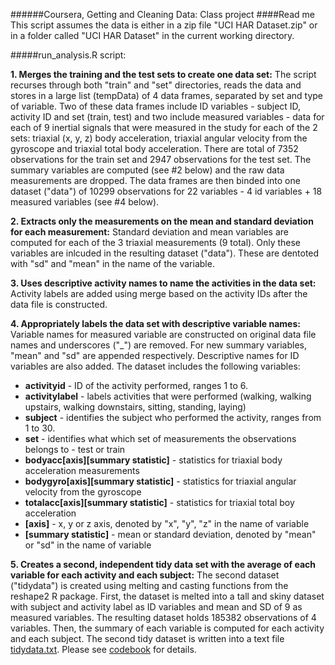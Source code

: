 ######Coursera, Getting and Cleaning Data: Class project
####Read me
This script assumes the data is either in a zip file "UCI HAR Dataset.zip" or in a folder called "UCI HAR Dataset" in the current working directory.

#####run_analysis.R script:

**1. Merges the training and the test sets to create one data set:**
The script recurses through both "train" and "set" directories, reads the data and stores in a large list (tempData) of 4 data frames, separated by set and type of variable. Two of these data frames include ID variables - subject ID, activity ID and set (train, test) and two include measured variables - data for each of 9 inertial signals that were measured in the study for each of the 2 sets: triaxial (x, y, z) body acceleration, triaxial angular velocity from the gyroscope and triaxial total body acceleration. There are total of 7352 observations for the train set and 2947 observations for the test set.
The summary variables are computed (see #2 below) and the raw data measurements are dropped.
The data frames are then binded into one dataset ("data") of 10299 observations for 22 variables -  4 id variables + 18 measured variables (see #4 below).

**2. Extracts only the measurements on the mean and standard deviation for each measurement:** 
Standard deviation and mean variables are computed for each of the 3 triaxial measurements (9 total). Only these variables are inlcuded in the resulting dataset ("data"). These are dentoted with "sd" and "mean" in the name of the variable.

**3. Uses descriptive activity names to name the activities in the data set:**
Activity labels are added using merge based on the activity IDs after the data file is constructed.

**4. Appropriately labels the data set with descriptive variable names:** 
Variable names for measured variable are constructed on original data file names and underscores ("_") are removed. For new summary variables, "mean" and "sd" are appended respectively. Descriptive names for ID variables are also added. The dataset includes the following variables:
- **activityid** - ID of the activity performed, ranges 1 to 6.
- **activitylabel** - labels activities that were performed (walking, walking upstairs, walking downstairs, sitting, standing, laying)
- **subject** - identifies the subject who performed the activity, ranges from 1 to 30.
- **set** - identifies what which set of measurements the observations belongs to - test or train
- **bodyacc[axis][summary statistic]** - statistics for triaxial body acceleration measurements
- **bodygyro[axis][summary statistic]** - statistics for triaxial angular velocity from the gyroscope
- **totalacc[axis][summary statistic]** - statistics for triaxial total boy acceleration
-   **[axis]** - x, y or z axis, denoted by "x", "y", "z" in the name of variable
-   **[summary statistic]** - mean or standard deviation, denoted by "mean" or "sd" in the name of variable

**5. Creates a second, independent tidy data set with the average of each variable for each activity and each subject:** 
The second dataset ("tidydata") is created using melting and casting functions from the reshape2 R package. 
First, the dataset is melted into a tall and skiny dataset with subject and activity label as ID variables and mean and SD of 9 as measured variables. The resulting dataset holds 185382 observations of 4 variables. 
Then, the summary of each variable is computed for each activity and each subject. The second tidy dataset is written into a text file [tidydata.txt](https://s3.amazonaws.com/coursera-uploads/user-716fd32e651d109067146440/972137/asst-3/582f29f0fa1511e39d691d043df393b4.txt). Please see [codebook](https://github.com/anyakar/datasciencecoursera/blob/master/CodeBook.md) for details.
